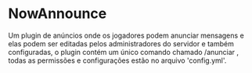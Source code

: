 # NowAnnounce
Um plugin de anúncios onde os jogadores podem anunciar mensagens e elas podem ser editadas pelos administradores do servidor e também configuradas, o plugin contém um único comando chamado /anunciar <mensagem>, todas as permissões e configurações estão no arquivo 'config.yml'.
